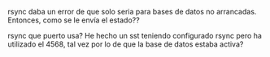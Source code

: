 rsync daba un error de que solo seria para bases de datos no arrancadas. Entonces, como se le envía el estado??

rsync que puerto usa?
He hecho un sst teniendo configurado rsync pero ha utilizado el 4568, tal vez por lo de que la base de datos estaba activa?
